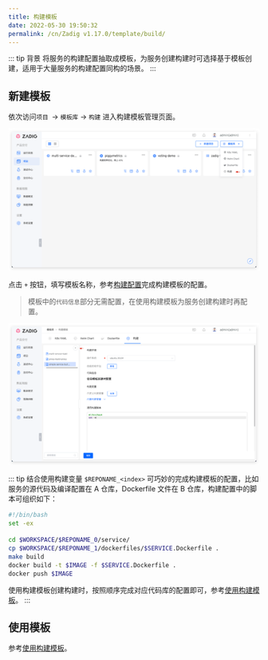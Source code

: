 ```yaml
---
title: 构建模板
date: 2022-05-30 19:50:32
permalink: /cn/Zadig v1.17.0/template/build/
---
```


::: tip 背景
将服务的构建配置抽取成模板，为服务创建构建时可选择基于模板创建，适用于大量服务的构建配置同构的场景。
:::

## 新建模板

依次访问`项目 `-> `模板库` -> `构建` 进入构建模板管理页面。

![构建模板](./_images/build_template_1.png)

点击 `+` 按钮，填写模板名称，参考[构建配置](/cn/Zadig%20v1.17.0/project/build/)完成构建模板的配置。
> 模板中的`代码信息`部分无需配置，在使用构建模板为服务创建构建时再配置。

![构建模板](./_images/create_build_template_1.png)

::: tip
结合使用构建变量 `$REPONAME_<index>` 可巧妙的完成构建模板的配置，比如服务的源代码及编译配置在 A 仓库，Dockerfile 文件在 B 仓库，构建配置中的脚本可组织如下：

``` bash
#!/bin/bash
set -ex

cd $WORKSPACE/$REPONAME_0/service/
cp $WORKSPACE/$REPONAME_1/dockerfiles/$SERVICE.Dockerfile .
make build
docker build -t $IMAGE -f $SERVICE.Dockerfile .
docker push $IMAGE
```

使用构建模板创建构建时，按照顺序完成对应代码库的配置即可，参考[使用构建模板](/cn/Zadig%20v1.17.0/project/build/#zadig-构建模板)。
:::


## 使用模板

参考[使用构建模板](/cn/Zadig%20v1.17.0/project/build/#zadig-构建模板)。
